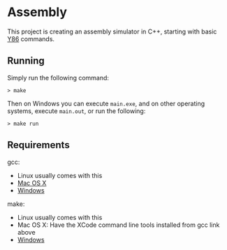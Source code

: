 # Assembly

This project is creating an assembly simulator in C++, starting with basic
[Y86](http://csapp.cs.cmu.edu/public/ch4-preview.pdf) commands.

## Running

Simply run the following command:
```
> make
```

Then on Windows you can execute `main.exe`, and on other operating systems, execute
`main.out`, or run the following:
```
> make run
```

## Requirements

gcc:
* Linux usually comes with this
* [Mac OS X](https://www.mkyong.com/mac/how-to-install-gcc-compiler-on-mac-os-x/)
* [Windows](http://preshing.com/20141108/how-to-install-the-latest-gcc-on-windows/)

make:
* Linux usually comes with this
* Mac OS X: Have the XCode command line tools installed from gcc link above
* [Windows](http://gnuwin32.sourceforge.net/packages/make.htm)
